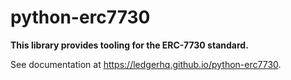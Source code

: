 python-erc7730
==============

**This library provides tooling for the ERC-7730 standard.**

See documentation at <https://ledgerhq.github.io/python-erc7730>.
